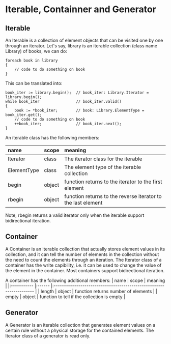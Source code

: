 # Iterable, Containner and Generator

## Iterable

An Iterable is a collection of element objects that can be visited one by one through an iterator.
Let's say, library is an iterable collection (class name Library) of books, we can do:

```altscript
foreach book in library
{
    // code to do something on book 
}
```

This can be translated into:

```altscript
book_iter := library.begin();  // book_iter: Library.Iterator = library.begin();
while book_iter                // book_iter.valid()
{
    book := *book_iter;        // book: Library.ElementType = book_iter.get();
    // code to do something on book 
    ++book_iter;               // book_iter.next();
}
```

An iterable class has the following members:

| name        | scope  | meaning                                                              |
|:----------- |:------ |:-------------------------------------------------------------------- |
| Iterator    | class  | The iterator class for the iterable                                  |
| ElementType | class  | The element type of the iterable collection                          |
| begin       | object | function returns to the iterator to the first element                |
| rbegin      | object | function returns to the reverse iterator to the last element         |

Note, rbegin returns a valid iterator only when the iterable support bidirectional iteration.

## Container

A Container is an iterable collection that actually stores element values in its collection,
and it can tell the number of elements in the collection without the need to count the elements
through an iteration. The Iterator class of a container has the write capibility, i.e. it can
be used to change the value of the element in the container. Most containers support bidirectional
iteration.

A container has the following additional members:
| name        | scope  | meaning                                                              |
|:----------- |:------ |:-------------------------------------------------------------------- |
| length      | object | function returns number of elements                                  |
| empty       | object | function to tell if the collection is empty                          |

## Generator

A Generator is an iterable collection that generates element values on a certain rule without a
physical storage for the contained elements. The Iterator class of a generator is read only.



